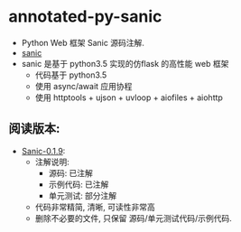 # annotated-py-sanic

- Python Web 框架 Sanic 源码注解.
- [sanic](https://github.com/channelcat/sanic)
- sanic 是基于 python3.5 实现的仿flask 的高性能 web 框架
    - 代码基于 python3.5
    - 使用 async/await 应用协程
    - 使用 httptools + ujson + uvloop + aiofiles + aiohttp

## 阅读版本:

- [Sanic-0.1.9](./sanic-0.1.9/readme.md):
    - 注解说明:
        - 源码: 已注解
        - 示例代码: 已注解
        - 单元测试: 部分注解
    - 代码非常精简, 清晰, 可读性非常高
    - 删除不必要的文件, 只保留 源码/单元测试代码/示例代码.







